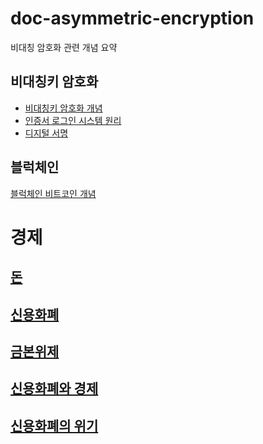 # doc-asymmetric-encryption
비대칭 암호화 관련 개념 요약

## 비대칭키 암호화
- [비대칭키 암호화 개념](ssl.md)
- [인증서 로그인 시스템 원리](certificate-login-system.md)
- [디지털 서명](digital-signature.md)

## 블럭체인 
[블럭체인 비트코인 개념](blockchain.md)


# 경제
## [돈](./money.md)
## [신용화폐](./fiat-money-system.md)
## [금본위제](./gold-standard.md)
## [신용화폐와 경제](./enconomy-currency.md)
## [신용화폐의 위기](./currency-crisis.md)
